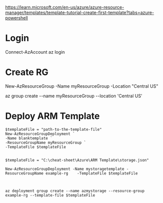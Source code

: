 https://learn.microsoft.com/en-us/azure/azure-resource-manager/templates/template-tutorial-create-first-template?tabs=azure-powershell


# Login
  Connect-AzAccount
  az login

# Create RG

  New-AzResourceGroup -Name myResourceGroup -Location "Central US"

  az group create --name myResourceGroup --location 'Central US'

# Deploy ARM Template 
    $templateFile = "path-to-the-template-file"
    New-AzResourceGroupDeployment `
    -Name blanktemplate `
    -ResourceGroupName myResourceGroup `
    -TemplateFile $templateFile


    $templateFile = "C:\cheat-sheet\Azure\ARM Template\storage.json"

    New-AzResourceGroupDeployment -Name mystoragetemplate -ResourceGroupName example-rg    -TemplateFile $templateFile



    az deployment group create --name azmystorage --resource-group example-rg --template-file $templateFile

